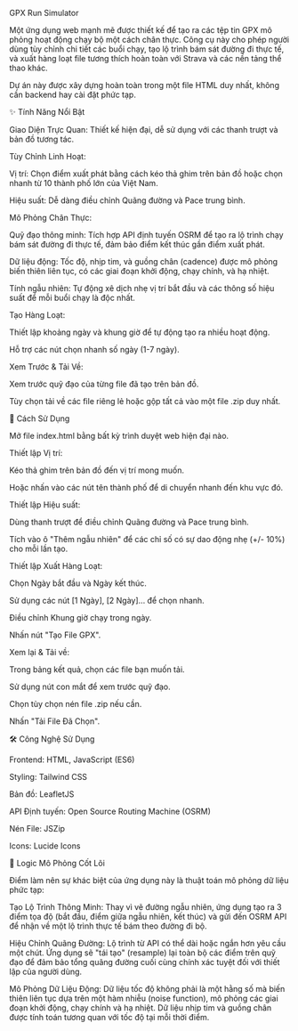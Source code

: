GPX Run Simulator

Một ứng dụng web mạnh mẽ được thiết kế để tạo ra các tệp tin GPX mô phỏng hoạt động chạy bộ một cách chân thực. Công cụ này cho phép người dùng tùy chỉnh chi tiết các buổi chạy, tạo lộ trình bám sát đường đi thực tế, và xuất hàng loạt file tương thích hoàn toàn với Strava và các nền tảng thể thao khác.

Dự án này được xây dựng hoàn toàn trong một file HTML duy nhất, không cần backend hay cài đặt phức tạp.



✨ Tính Năng Nổi Bật

Giao Diện Trực Quan: Thiết kế hiện đại, dễ sử dụng với các thanh trượt và bản đồ tương tác.

Tùy Chỉnh Linh Hoạt:

Vị trí: Chọn điểm xuất phát bằng cách kéo thả ghim trên bản đồ hoặc chọn nhanh từ 10 thành phố lớn của Việt Nam.

Hiệu suất: Dễ dàng điều chỉnh Quãng đường và Pace trung bình.

Mô Phỏng Chân Thực:

Quỹ đạo thông minh: Tích hợp API định tuyến OSRM để tạo ra lộ trình chạy bám sát đường đi thực tế, đảm bảo điểm kết thúc gần điểm xuất phát.

Dữ liệu động: Tốc độ, nhịp tim, và guồng chân (cadence) được mô phỏng biến thiên liên tục, có các giai đoạn khởi động, chạy chính, và hạ nhiệt.

Tính ngẫu nhiên: Tự động xê dịch nhẹ vị trí bắt đầu và các thông số hiệu suất để mỗi buổi chạy là độc nhất.

Tạo Hàng Loạt:

Thiết lập khoảng ngày và khung giờ để tự động tạo ra nhiều hoạt động.

Hỗ trợ các nút chọn nhanh số ngày (1-7 ngày).

Xem Trước & Tải Về:

Xem trước quỹ đạo của từng file đã tạo trên bản đồ.

Tùy chọn tải về các file riêng lẻ hoặc gộp tất cả vào một file .zip duy nhất.

🚀 Cách Sử Dụng

Mở file index.html bằng bất kỳ trình duyệt web hiện đại nào.

Thiết lập Vị trí:

Kéo thả ghim trên bản đồ đến vị trí mong muốn.

Hoặc nhấn vào các nút tên thành phố để di chuyển nhanh đến khu vực đó.

Thiết lập Hiệu suất:

Dùng thanh trượt để điều chỉnh Quãng đường và Pace trung bình.

Tích vào ô "Thêm ngẫu nhiên" để các chỉ số có sự dao động nhẹ (+/- 10%) cho mỗi lần tạo.

Thiết lập Xuất Hàng Loạt:

Chọn Ngày bắt đầu và Ngày kết thúc.

Sử dụng các nút [1 Ngày], [2 Ngày]... để chọn nhanh.

Điều chỉnh Khung giờ chạy trong ngày.

Nhấn nút "Tạo File GPX".

Xem lại & Tải về:

Trong bảng kết quả, chọn các file bạn muốn tải.

Sử dụng nút con mắt để xem trước quỹ đạo.

Chọn tùy chọn nén file .zip nếu cần.

Nhấn "Tải File Đã Chọn".

🛠️ Công Nghệ Sử Dụng

Frontend: HTML, JavaScript (ES6)

Styling: Tailwind CSS

Bản đồ: LeafletJS

API Định tuyến: Open Source Routing Machine (OSRM)

Nén File: JSZip

Icons: Lucide Icons

🧠 Logic Mô Phỏng Cốt Lõi

Điểm làm nên sự khác biệt của ứng dụng này là thuật toán mô phỏng dữ liệu phức tạp:



Tạo Lộ Trình Thông Minh: Thay vì vẽ đường ngẫu nhiên, ứng dụng tạo ra 3 điểm tọa độ (bắt đầu, điểm giữa ngẫu nhiên, kết thúc) và gửi đến OSRM API để nhận về một lộ trình thực tế bám theo đường đi bộ.

Hiệu Chỉnh Quãng Đường: Lộ trình từ API có thể dài hoặc ngắn hơn yêu cầu một chút. Ứng dụng sẽ "tái tạo" (resample) lại toàn bộ các điểm trên quỹ đạo để đảm bảo tổng quãng đường cuối cùng chính xác tuyệt đối với thiết lập của người dùng.

Mô Phỏng Dữ Liệu Động: Dữ liệu tốc độ không phải là một hằng số mà biến thiên liên tục dựa trên một hàm nhiễu (noise function), mô phỏng các giai đoạn khởi động, chạy chính và hạ nhiệt. Dữ liệu nhịp tim và guồng chân được tính toán tương quan với tốc độ tại mỗi thời điểm.
